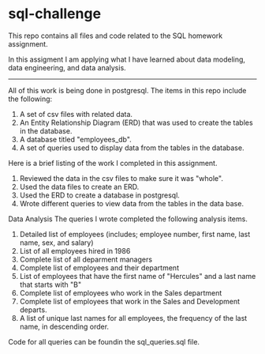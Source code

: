 # sql-challenge
This repo contains all files and code related to the SQL homework assignment.

In this assigment I am applying what I have learned about data modeling, data engineering, and
data analysis.
__________________________________________________________________________________________
All of this work is being done in postgresql. The items in this repo include the following:
1. A set of csv files with related data.
2. An Entity Relationship Diagram (ERD) that was used to create the tables in the database.
3. A database titled "employees_db".
4. A set of queries used to display data from the tables in the database.

Here is a brief listing of the work I completed in this assignment.
1. Reviewed the data in the csv files to make sure it was "whole".
2. Used the data files to create an ERD.
3. Used the ERD to create a database in postgresql.
4. Wrote different queries to view data from the tables in the data base.

Data Analysis
The queries I wrote completed the following analysis items.
1. Detailed list of employees (includes; employee number, first name, last name, sex, and salary)
2. List of all employees hired in 1986
3. Complete list of all deparment managers
4. Complete list of employees and their department
5. List of employees that have the first name of "Hercules" and a last name that starts with "B"
6. Complete list of employees who work in the Sales department
7. Complete list of employees that work in the Sales and Development departs.
8. A list of unique last names for all employees, the frequency of the last name, in
descending order.

Code for all queries can be foundin the sql_queries.sql file.



